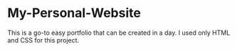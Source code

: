 # My-Personal-Website
This is a go-to easy portfolio that can be created in a day. I used only HTML and CSS for this project. 
